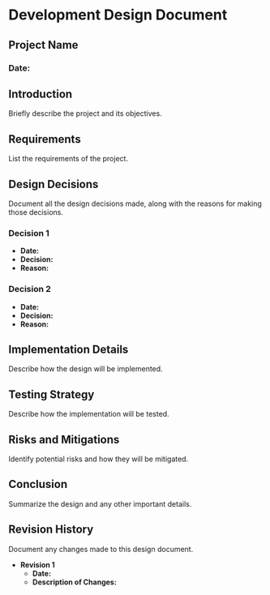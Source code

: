# Development Design Document

## Project Name

### Date: 

## Introduction

Briefly describe the project and its objectives.

## Requirements

List the requirements of the project.

## Design Decisions

Document all the design decisions made, along with the reasons for making those decisions.

### Decision 1

- **Date:**
- **Decision:**
- **Reason:**

### Decision 2

- **Date:**
- **Decision:**
- **Reason:**

## Implementation Details

Describe how the design will be implemented.

## Testing Strategy

Describe how the implementation will be tested.

## Risks and Mitigations

Identify potential risks and how they will be mitigated.

## Conclusion

Summarize the design and any other important details.

## Revision History

Document any changes made to this design document.

- **Revision 1**
    - **Date:**
    - **Description of Changes:**
